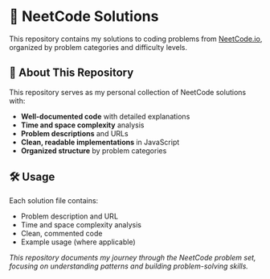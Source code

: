 # 🚀 NeetCode Solutions

This repository contains my solutions to coding problems from [NeetCode.io](https://neetcode.io/), organized by problem categories and difficulty levels.


## 🎯 **About This Repository**

This repository serves as my personal collection of NeetCode solutions with:
- **Well-documented code** with detailed explanations
- **Time and space complexity** analysis
- **Problem descriptions** and URLs
- **Clean, readable implementations** in JavaScript
- **Organized structure** by problem categories


## 🛠️ **Usage**

Each solution file contains:
- Problem description and URL
- Time and space complexity analysis
- Clean, commented code
- Example usage (where applicable)



*This repository documents my journey through the NeetCode problem set, focusing on understanding patterns and building problem-solving skills.*
